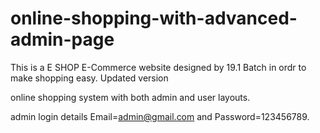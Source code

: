 # online-shopping-with-advanced-admin-page      
This is a E SHOP E-Commerce website designed by 19.1 Batch in ordr to make shopping easy.
Updated version


online shopping system with both admin and user layouts.

admin login details  Email=admin@gmail.com and Password=123456789.
